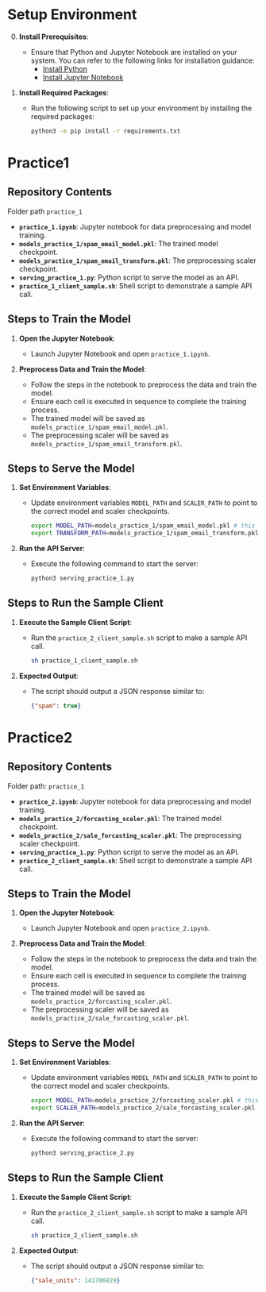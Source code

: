 # Setup Environment

0. **Install Prerequisites**:
   - Ensure that Python and Jupyter Notebook are installed on your system. You can refer to the following links for installation guidance:
     - [Install Python](https://realpython.com/installing-python/)
     - [Install Jupyter Notebook](https://jupyter.org/install)

1. **Install Required Packages**:
   - Run the following script to set up your environment by installing the required packages:
     ```bash
     python3 -m pip install -r requirements.txt
     ```
# Practice1

## Repository Contents
Folder path `practice_1`

- **`practice_1.ipynb`**: Jupyter notebook for data preprocessing and model training.
- **`models_practice_1/spam_email_model.pkl`**: The trained model checkpoint.
- **`models_practice_1/spam_email_transform.pkl`**: The preprocessing scaler checkpoint.
- **`serving_practice_1.py`**: Python script to serve the model as an API.
- **`practice_1_client_sample.sh`**: Shell script to demonstrate a sample API call.

## Steps to Train the Model

1. **Open the Jupyter Notebook**:
   - Launch Jupyter Notebook and open `practice_1.ipynb`.

2. **Preprocess Data and Train the Model**:
   - Follow the steps in the notebook to preprocess the data and train the model.
   - Ensure each cell is executed in sequence to complete the training process.
   - The trained model will be saved as `models_practice_1/spam_email_model.pkl`.
   - The preprocessing scaler will be saved as `models_practice_1/spam_email_transform.pkl`.

## Steps to Serve the Model

1. **Set Environment Variables**:
   - Update environment variables `MODEL_PATH` and `SCALER_PATH` to point to the correct model and scaler checkpoints.
     ```bash
     export MODEL_PATH=models_practice_1/spam_email_model.pkl # this is default value
     export TRANSFORM_PATH=models_practice_1/spam_email_transform.pkl # this also is default value
     ```

2. **Run the API Server**:
   - Execute the following command to start the server:
     ```bash
     python3 serving_practice_1.py
     ```

## Steps to Run the Sample Client

1. **Execute the Sample Client Script**:
   - Run the `practice_2_client_sample.sh` script to make a sample API call.
     ```bash
     sh practice_1_client_sample.sh
     ```

2. **Expected Output**:
   - The script should output a JSON response similar to:
     ```json
     {"spam": true}
     ```


# Practice2

## Repository Contents

Folder path: `practice_1`
- **`practice_2.ipynb`**: Jupyter notebook for data preprocessing and model training.
- **`models_practice_2/forcasting_scaler.pkl`**: The trained model checkpoint.
- **`models_practice_2/sale_forcasting_scaler.pkl`**: The preprocessing scaler checkpoint.
- **`serving_practice_1.py`**: Python script to serve the model as an API.
- **`practice_2_client_sample.sh`**: Shell script to demonstrate a sample API call.


## Steps to Train the Model

1. **Open the Jupyter Notebook**:
   - Launch Jupyter Notebook and open `practice_2.ipynb`.

2. **Preprocess Data and Train the Model**:
   - Follow the steps in the notebook to preprocess the data and train the model.
   - Ensure each cell is executed in sequence to complete the training process.
   - The trained model will be saved as `models_practice_2/forcasting_scaler.pkl`.
   - The preprocessing scaler will be saved as `models_practice_2/sale_forcasting_scaler.pkl`.

## Steps to Serve the Model

1. **Set Environment Variables**:
   - Update environment variables `MODEL_PATH` and `SCALER_PATH` to point to the correct model and scaler checkpoints.
     ```bash
     export MODEL_PATH=models_practice_2/forcasting_scaler.pkl # this is default value
     export SCALER_PATH=models_practice_2/sale_forcasting_scaler.pkl # this also is default value
     ```

2. **Run the API Server**:
   - Execute the following command to start the server:
     ```bash
     python3 serving_practice_2.py
     ```

## Steps to Run the Sample Client

1. **Execute the Sample Client Script**:
   - Run the `practice_2_client_sample.sh` script to make a sample API call.
     ```bash
     sh practice_2_client_sample.sh
     ```

2. **Expected Output**:
   - The script should output a JSON response similar to:
     ```json
     {"sale_units": 141706829}
     ```

